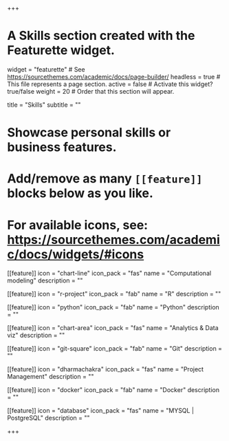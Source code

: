 +++
# A Skills section created with the Featurette widget.
widget = "featurette"  # See https://sourcethemes.com/academic/docs/page-builder/
headless = true  # This file represents a page section.
active = false  # Activate this widget? true/false
weight = 20  # Order that this section will appear.

title = "Skills"
subtitle = ""

# Showcase personal skills or business features.
#
# Add/remove as many `[[feature]]` blocks below as you like.
#
# For available icons, see: https://sourcethemes.com/academic/docs/widgets/#icons

[[feature]]
  icon = "chart-line"
  icon_pack = "fas"
  name = "Computational modeling"
  description = ""

[[feature]]
  icon = "r-project"
  icon_pack = "fab"
  name = "R"
  description = ""

[[feature]]
  icon = "python"
  icon_pack = "fab"
  name = "Python"
  description = ""


[[feature]]
  icon = "chart-area"
  icon_pack = "fas"
  name = "Analytics & Data viz"
  description = ""

[[feature]]
  icon = "git-square"
  icon_pack = "fab"
  name = "Git"
  description = ""

[[feature]]
  icon = "dharmachakra"
  icon_pack = "fas"
  name = "Project Management"
  description = ""

[[feature]]
  icon = "docker"
  icon_pack = "fab"
  name = "Docker"
  description = ""

[[feature]]
  icon = "database"
  icon_pack = "fas"
  name = "MYSQL | PostgreSQL"
  description = ""


+++
